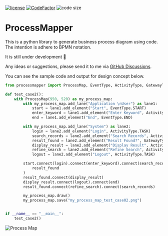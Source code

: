 [![license](https://img.shields.io/badge/license-mit-brightgreen.svg?style=plastic)](https://en.wikipedia.org/wiki/MIT_License)
[![CodeFactor](https://www.codefactor.io/repository/github/csgoh/processmapper/badge?style=plastic)](https://www.codefactor.io/repository/github/csgoh/processmapper)
![code size](https://img.shields.io/github/languages/code-size/csgoh/processmapper?style=plastic)

# ProcessMapper

This is a python library to generate business process diagram using code. The intention is adhere to BPMN notation.

It is still under development :construction:

Any ideas or suggestions, please send it to me via [GitHub Discussions](https://github.com/csgoh/processmapper/discussions).

You can see the sample code and output for design concept below.

```python
from processmapper import ProcessMap, EventType, ActivityType, GatewayType

def test_case2():
    with ProcessMap(950, 520) as my_process_map:
        with my_process_map.add_lane("Application \nUser") as lane1:
            start = lane1.add_element("Start", EventType.START)
            enter_keyword = lane1.add_element("Enter Keyword", ActivityType.TASK)
            end = lane1.add_element("End", EventType.END)

        with my_process_map.add_lane("System") as lane2:
            login = lane2.add_element("Login", ActivityType.TASK)
            search_records = lane2.add_element("Search Records", ActivityType.TASK)
            result_found = lane2.add_element("Result Found?", GatewayType.EXCLUSIVE)
            display_result = lane2.add_element("Display Result", ActivityType.TASK)
            refine_search = lane2.add_element("Refine Search", ActivityType.TASK)
            logout = lane2.add_element("Logout", ActivityType.TASK)

        start.connect(login).connect(enter_keyword).connect(search_records).connect(
            result_found
        )
        result_found.connect(display_result)
        display_result.connect(logout).connect(end)
        result_found.connect(refine_search).connect(search_records)

        my_process_map.draw()
        my_process_map.save("my_process_map_test_case02.png")


if __name__ == "__main__":
    test_case2()
```

![Process Map](https://github.com/csgoh/processmapper/blob/main/my_process_map_test_case02.png)
